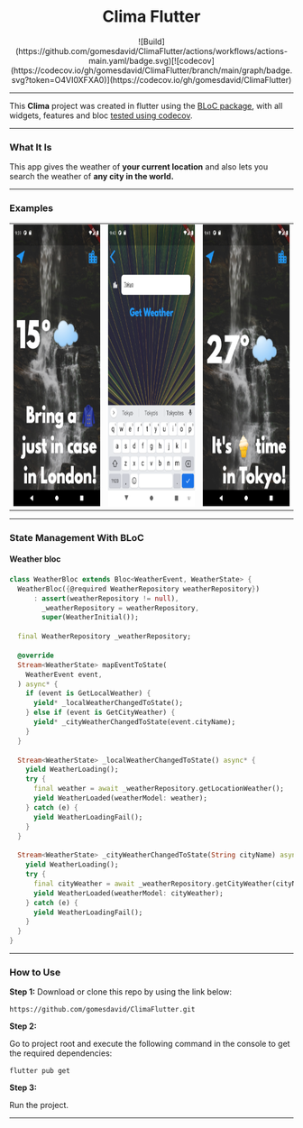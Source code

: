 # <center> Clima Flutter </center>

<center>
![Build](https://github.com/gomesdavid/ClimaFlutter/actions/workflows/actions-main.yaml/badge.svg)[![codecov](https://codecov.io/gh/gomesdavid/ClimaFlutter/branch/main/graph/badge.svg?token=O4VI0XFXA0)](https://codecov.io/gh/gomesdavid/ClimaFlutter)
</center>

---

<p> This <b>Clima</b> project was created in flutter using the <a href="https://github.com/felangel/bloc">BLoC package</a>, with all widgets, features and bloc <a href="https://app.codecov.io/gh/gomesdavid/ClimaFlutter">tested using codecov</a>. </p>

---

### What It Is

<p>This app gives the weather of <b>your current location</b> and also lets you search the weather of <b>any city in the world.</b></p>

---

### Examples

<table>
    <tr>
        <td>
        <img src=".github/images/clima_main_page.png" width="250" height="500"/>
        </td>
        <td>
        <img src=".github/images/clima_search_city_page.png" width="250" height="500"/>        
        </td>
        <td>
        <img src=".github/images/clima_main_page_city_searched.png" width="250" height="500"/>
        </td>
    </tr>
</table>

---

### State Management With BLoC

#### Weather bloc

```dart
class WeatherBloc extends Bloc<WeatherEvent, WeatherState> {
  WeatherBloc({@required WeatherRepository weatherRepository})
      : assert(weatherRepository != null),
        _weatherRepository = weatherRepository,
        super(WeatherInitial());

  final WeatherRepository _weatherRepository;

  @override
  Stream<WeatherState> mapEventToState(
    WeatherEvent event,
  ) async* {
    if (event is GetLocalWeather) {
      yield* _localWeatherChangedToState();
    } else if (event is GetCityWeather) {
      yield* _cityWeatherChangedToState(event.cityName);
    }
  }

  Stream<WeatherState> _localWeatherChangedToState() async* {
    yield WeatherLoading();
    try {
      final weather = await _weatherRepository.getLocationWeather();
      yield WeatherLoaded(weatherModel: weather);
    } catch (e) {
      yield WeatherLoadingFail();
    }
  }

  Stream<WeatherState> _cityWeatherChangedToState(String cityName) async* {
    yield WeatherLoading();
    try {
      final cityWeather = await _weatherRepository.getCityWeather(cityName);
      yield WeatherLoaded(weatherModel: cityWeather);
    } catch (e) {
      yield WeatherLoadingFail();
    }
  }
}
```

---

### How to Use

**Step 1:**
Download or clone this repo by using the link below:

```
https://github.com/gomesdavid/ClimaFlutter.git
```

**Step 2:**

Go to project root and execute the following command in the console to get the required dependencies:

```
flutter pub get
```

**Step 3:**

Run the project.

---